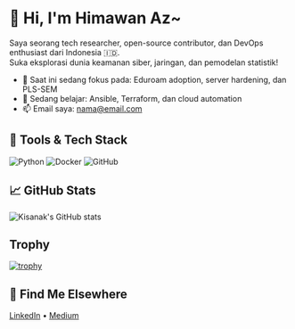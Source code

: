 # 👋 Hi, I'm Himawan Az~

Saya seorang tech researcher, open-source contributor, dan DevOps enthusiast dari Indonesia 🇮🇩.  
Suka eksplorasi dunia keamanan siber, jaringan, dan pemodelan statistik!

- 🔭 Saat ini sedang fokus pada: Eduroam adoption, server hardening, dan PLS-SEM
- 🌱 Sedang belajar: Ansible, Terraform, dan cloud automation
- 📫 Email saya: nama@email.com

## 🚀 Tools & Tech Stack
![Python](https://img.shields.io/badge/Python-3776AB?style=flat&logo=python&logoColor=white)
![Docker](https://img.shields.io/badge/Docker-2496ED?style=flat&logo=docker&logoColor=white)
![GitHub](https://img.shields.io/badge/GitHub-181717?style=flat&logo=github&logoColor=white)

## 📈 GitHub Stats
![Kisanak's GitHub stats](https://github-readme-stats.vercel.app/api?username=himawanTIF&show_icons=true&theme=react)

## Trophy
[![trophy](https://github-profile-trophy.vercel.app/?username=himawanTIF&theme=discord)](https://github.com/ryo-ma/github-profile-trophy)

## 🔗 Find Me Elsewhere
[LinkedIn](https://linkedin.com/in/himawan-az) • [Medium](https://medium.com/@himawan_azmi)
